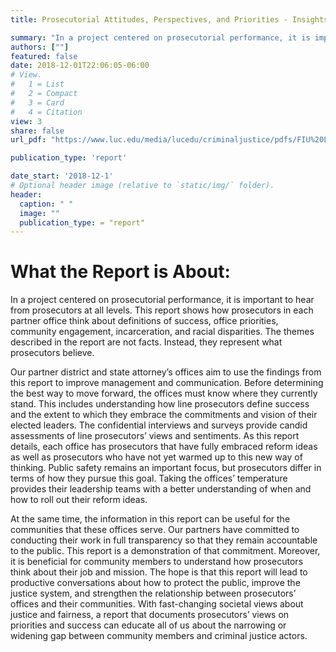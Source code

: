 ```yaml
---
title: Prosecutorial Attitudes, Perspectives, and Priorities - Insights from the Inside

summary: "In a project centered on prosecutorial performance, it is important to hear from prosecutors at all levels.  This report shows how prosecutors in each partner office think about definitions of success, office priorities, community engagement, incarceration, and racial disparities. The themes described in the report are not facts. Instead, they represent what prosecutors believe."
authors: [""]
featured: false
date: 2018-12-01T22:06:05-06:00
# View.
#   1 = List
#   2 = Compact
#   3 = Card
#   4 = Citation
view: 3
share: false
url_pdf: "https://www.luc.edu/media/lucedu/criminaljustice/pdfs/FIU%20Loyola%20_MacAthruth%20Prosecution%20Project%20Report%20One%20PDF.pdf"

publication_type: 'report'

date_start: '2018-12-1'
# Optional header image (relative to `static/img/` folder).
header:
  caption: " "
  image: ""
  publication_type: = "report"
---
```


# What the Report is About:

In a project centered on prosecutorial performance, it is important to hear from prosecutors at all levels.  This report shows how prosecutors in each partner office think about definitions of success, office priorities, community engagement, incarceration, and racial disparities. The themes described in the report are not facts. Instead, they represent what prosecutors believe.

Our partner district and state attorney’s offices aim to use the findings from this report to improve management and communication. Before determining the best way to move forward, the offices must know where they currently stand. This includes understanding how line prosecutors define success and the extent to which they embrace the commitments and vision of their elected leaders. The confidential interviews and surveys provide candid assessments of line prosecutors’ views and sentiments. As this report details, each office has prosecutors that have fully embraced reform ideas as well as prosecutors who have not yet warmed up to this new way of thinking. Public safety remains an important focus, but prosecutors differ in terms of how they pursue this goal. Taking the offices’ temperature provides their leadership teams with a better understanding of when and how to roll out their reform ideas.

At the same time, the information in this report can be useful for the communities that these offices serve. Our partners have committed to conducting their work in full transparency so that they remain accountable to the public. This report is a demonstration of that commitment. Moreover, it is beneficial for community members to understand how prosecutors think about their job and mission. The hope is that this report will lead to productive conversations about how to protect the public, improve the justice system, and strengthen the relationship between prosecutors’ offices and their communities. With fast-changing societal views about justice and fairness, a report that documents prosecutors’ views on priorities and success can educate all of us about the narrowing or widening gap between community members and criminal justice actors.